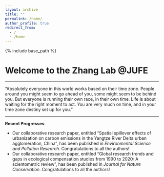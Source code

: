 ```yaml
---
layout: archive
title: ""
permalink: /home/
author_profile: true
redirect_from:
  - /
  - /home
---
```


{% include base_path %}
# Welcome to the Zhang Lab @JUFE  
---
“Absolutely everyone in this world works based on their time zone. People around you might seem to go ahead of you, some might seem to be behind you. But everyone is running their own race, in their own time. Life is about waiting for the right moment to act. You are very much on time, and in your time zone destiny set up for you.”

---
**Recent Progresses** 
* Our collaborative research paper, entitled “Spatial spillover effects of urbanization on carbon emissions in the Yangtze River Delta urban agglomeration, China”, has been published in _Environmental Science and Pollution Research_. Congratulations to all the authors!  
* Our collaborative research paper, entitled “Global research trends and gaps in ecological compensation studies from 1990 to 2020: A scientometric review”, has been published in _Journal for Nature Conservation_. Congratulations to all the authors!
